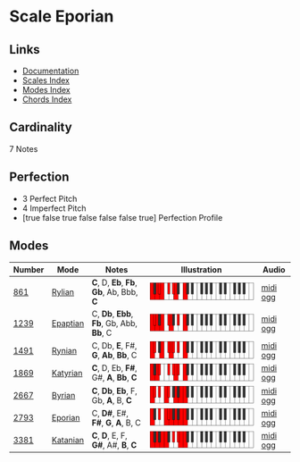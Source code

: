 # Scale Eporian

## Links

- [Documentation](index.md)
- [Scales Index](Scales.md)
- [Modes Index](Modes.md)
- [Chords Index](Chords.md)

## Cardinality

7 Notes

## Perfection

- 3 Perfect Pitch
- 4 Imperfect Pitch
- [true false true false false false true] Perfection Profile

## Modes

| Number | Mode | Notes | Illustration | Audio |
|--------|------|-------|--------------|-------|
| [861](https://ianring.com/musictheory/scales/861) | [Rylian](ModeRylian.md) | **C**, D, **Eb**, **Fb**, **Gb**, Ab, Bbb, **C** | ![CNaturalRylian](ModeCNaturalRylian.png) | [midi](ModeCNaturalRylian.mid) [ogg](ModeCNaturalRylian.ogg) | 
| [1239](https://ianring.com/musictheory/scales/1239) | [Epaptian](ModeEpaptian.md) | C, **Db**, **Ebb**, **Fb**, Gb, Abb, **Bb**, C | ![CNaturalEpaptian](ModeCNaturalEpaptian.png) | [midi](ModeCNaturalEpaptian.mid) [ogg](ModeCNaturalEpaptian.ogg) | 
| [1491](https://ianring.com/musictheory/scales/1491) | [Rynian](ModeRynian.md) | C, Db, **E**, F#, **G**, **Ab**, **Bb**, C | ![CNaturalRynian](ModeCNaturalRynian.png) | [midi](ModeCNaturalRynian.mid) [ogg](ModeCNaturalRynian.ogg) | 
| [1869](https://ianring.com/musictheory/scales/1869) | [Katyrian](ModeKatyrian.md) | **C**, D, Eb, **F#**, G#, **A**, **Bb**, **C** | ![CNaturalKatyrian](ModeCNaturalKatyrian.png) | [midi](ModeCNaturalKatyrian.mid) [ogg](ModeCNaturalKatyrian.ogg) | 
| [2667](https://ianring.com/musictheory/scales/2667) | [Byrian](ModeByrian.md) | **C**, **Db**, **Eb**, F, Gb, **A**, B, **C** | ![CNaturalByrian](ModeCNaturalByrian.png) | [midi](ModeCNaturalByrian.mid) [ogg](ModeCNaturalByrian.ogg) | 
| [2793](https://ianring.com/musictheory/scales/2793) | [Eporian](ModeEporian.md) | C, **D#**, E#, **F#**, **G**, **A**, B, C | ![CNaturalEporian](ModeCNaturalEporian.png) | [midi](ModeCNaturalEporian.mid) [ogg](ModeCNaturalEporian.ogg) | 
| [3381](https://ianring.com/musictheory/scales/3381) | [Katanian](ModeKatanian.md) | **C**, **D**, E, F, **G#**, A#, **B**, **C** | ![CNaturalKatanian](ModeCNaturalKatanian.png) | [midi](ModeCNaturalKatanian.mid) [ogg](ModeCNaturalKatanian.ogg) | 
